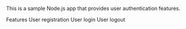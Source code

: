 This is a sample Node.js app that provides user authentication features.

Features
User registration
User login
User logout